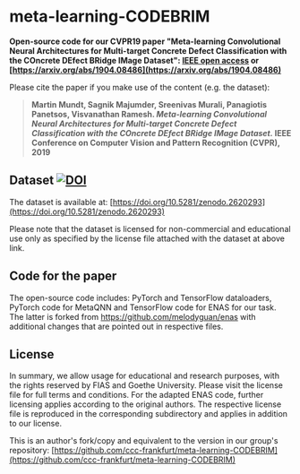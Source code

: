 # meta-learning-CODEBRIM
**Open-source code for our CVPR19 paper "Meta-learning Convolutional Neural Architectures for Multi-target Concrete Defect Classification with the COncrete DEfect BRidge IMage Dataset": [IEEE open access](http://openaccess.thecvf.com/content_CVPR_2019/html/Mundt_Meta-Learning_Convolutional_Neural_Architectures_for_Multi-Target_Concrete_Defect_Classification_With_CVPR_2019_paper.html) or [https://arxiv.org/abs/1904.08486](https://arxiv.org/abs/1904.08486)**

Please cite the paper if you make use of the content (e.g. the dataset):

> **Martin Mundt, Sagnik Majumder, Sreenivas Murali, Panagiotis Panetsos, Visvanathan Ramesh.
> *Meta-learning Convolutional Neural Architectures for Multi-target Concrete Defect Classification with the COncrete DEfect BRidge IMage Dataset.*
> IEEE Conference on Computer Vision and Pattern Recognition (CVPR), 2019**

## Dataset [![DOI](https://zenodo.org/badge/DOI/10.5281/zenodo.2620293.svg)](https://doi.org/10.5281/zenodo.2620293)
 

The dataset is available at: [https://doi.org/10.5281/zenodo.2620293](https://doi.org/10.5281/zenodo.2620293) 

Please note that the dataset is licensed for non-commercial and educational use only as specified by the license file attached with the dataset at above link. 

## Code for the paper
The open-source code includes: PyTorch and TensorFlow dataloaders, PyTorch code for MetaQNN and TensorFlow code for ENAS for our task. The latter is forked from https://github.com/melodyguan/enas with additional changes that are pointed out in respective files.

## License
In summary, we allow usage for educational and research purposes, with the rights reserved by FIAS and Goethe University. Please visit the license file for full terms and conditions. For the adapted ENAS code, further licensing applies according to the original authors. The respective license file is reproduced in the corresponding subdirectory and applies in addition to our license.

This is an author's fork/copy and equivalent to the version in our group's repository: [https://github.com/ccc-frankfurt/meta-learning-CODEBRIM](https://github.com/ccc-frankfurt/meta-learning-CODEBRIM) 
